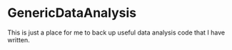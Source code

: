 # GenericDataAnalysis
This is just a place for me to back up useful data analysis code that I have written.
